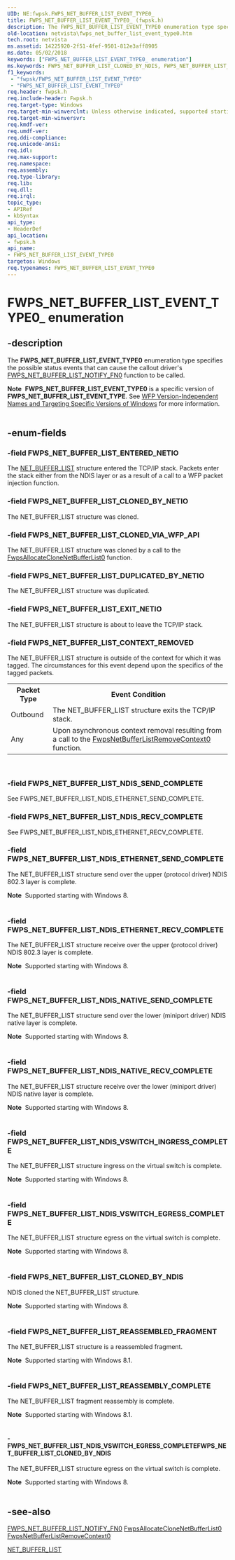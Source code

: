 ```yaml
---
UID: NE:fwpsk.FWPS_NET_BUFFER_LIST_EVENT_TYPE0_
title: FWPS_NET_BUFFER_LIST_EVENT_TYPE0_ (fwpsk.h)
description: The FWPS_NET_BUFFER_LIST_EVENT_TYPE0 enumeration type specifies the possible status events that can cause the callout driver's FWPS_NET_BUFFER_LIST_NOTIFY_FN0 function to be called.Note  FWPS_NET_BUFFER_LIST_EVENT_TYPE0 is a specific version of FWPS_NET_BUFFER_LIST_EVENT_TYPE. See WFP Version-Independent Names and Targeting Specific Versions of Windows for more information.
old-location: netvista\fwps_net_buffer_list_event_type0.htm
tech.root: netvista
ms.assetid: 14225920-2f51-4fef-9501-812e3aff8905
ms.date: 05/02/2018
keywords: ["FWPS_NET_BUFFER_LIST_EVENT_TYPE0_ enumeration"]
ms.keywords: FWPS_NET_BUFFER_LIST_CLONED_BY_NDIS, FWPS_NET_BUFFER_LIST_CLONED_BY_NETIO, FWPS_NET_BUFFER_LIST_CLONED_VIA_WFP_API, FWPS_NET_BUFFER_LIST_CONTEXT_REMOVED, FWPS_NET_BUFFER_LIST_DUPLICATED_BY_NETIO, FWPS_NET_BUFFER_LIST_ENTERED_NETIO, FWPS_NET_BUFFER_LIST_EVENT_TYPE0, FWPS_NET_BUFFER_LIST_EVENT_TYPE0 enumeration [Network Drivers Starting with Windows Vista], FWPS_NET_BUFFER_LIST_EVENT_TYPE0_, FWPS_NET_BUFFER_LIST_EXIT_NETIO, FWPS_NET_BUFFER_LIST_NDIS_ETHERNET_RECV_COMPLETE, FWPS_NET_BUFFER_LIST_NDIS_ETHERNET_SEND_COMPLETE, FWPS_NET_BUFFER_LIST_NDIS_NATIVE_RECV_COMPLETE, FWPS_NET_BUFFER_LIST_NDIS_NATIVE_SEND_COMPLETE, FWPS_NET_BUFFER_LIST_NDIS_RECV_COMPLETE, FWPS_NET_BUFFER_LIST_NDIS_SEND_COMPLETE, FWPS_NET_BUFFER_LIST_NDIS_VSWITCH_EGRESS_COMPLETEFWPS_NET_BUFFER_LIST_CLONED_BY_NDIS, FWPS_NET_BUFFER_LIST_NDIS_VSWITCH_INGRESS_COMPLETE, fwpsk/FWPS_NET_BUFFER_LIST_CLONED_BY_NDIS, fwpsk/FWPS_NET_BUFFER_LIST_CLONED_BY_NETIO, fwpsk/FWPS_NET_BUFFER_LIST_CLONED_VIA_WFP_API, fwpsk/FWPS_NET_BUFFER_LIST_CONTEXT_REMOVED, fwpsk/FWPS_NET_BUFFER_LIST_DUPLICATED_BY_NETIO, fwpsk/FWPS_NET_BUFFER_LIST_ENTERED_NETIO, fwpsk/FWPS_NET_BUFFER_LIST_EVENT_TYPE0, fwpsk/FWPS_NET_BUFFER_LIST_EXIT_NETIO, fwpsk/FWPS_NET_BUFFER_LIST_NDIS_ETHERNET_RECV_COMPLETE, fwpsk/FWPS_NET_BUFFER_LIST_NDIS_ETHERNET_SEND_COMPLETE, fwpsk/FWPS_NET_BUFFER_LIST_NDIS_NATIVE_RECV_COMPLETE, fwpsk/FWPS_NET_BUFFER_LIST_NDIS_NATIVE_SEND_COMPLETE, fwpsk/FWPS_NET_BUFFER_LIST_NDIS_RECV_COMPLETE, fwpsk/FWPS_NET_BUFFER_LIST_NDIS_SEND_COMPLETE, fwpsk/FWPS_NET_BUFFER_LIST_NDIS_VSWITCH_EGRESS_COMPLETEFWPS_NET_BUFFER_LIST_CLONED_BY_NDIS, fwpsk/FWPS_NET_BUFFER_LIST_NDIS_VSWITCH_INGRESS_COMPLETE, netvista.fwps_net_buffer_list_event_type0, wfp_ref_4_enum_efc9d72c-0710-440a-8074-77ce1dffd9bf.xml
f1_keywords:
 - "fwpsk/FWPS_NET_BUFFER_LIST_EVENT_TYPE0"
 - "FWPS_NET_BUFFER_LIST_EVENT_TYPE0"
req.header: fwpsk.h
req.include-header: Fwpsk.h
req.target-type: Windows
req.target-min-winverclnt: Unless otherwise indicated, supported starting with Windows Vista.
req.target-min-winversvr: 
req.kmdf-ver: 
req.umdf-ver: 
req.ddi-compliance: 
req.unicode-ansi: 
req.idl: 
req.max-support: 
req.namespace: 
req.assembly: 
req.type-library: 
req.lib: 
req.dll: 
req.irql: 
topic_type:
- APIRef
- kbSyntax
api_type:
- HeaderDef
api_location:
- fwpsk.h
api_name:
- FWPS_NET_BUFFER_LIST_EVENT_TYPE0
targetos: Windows
req.typenames: FWPS_NET_BUFFER_LIST_EVENT_TYPE0
---
```


# FWPS_NET_BUFFER_LIST_EVENT_TYPE0_ enumeration


## -description


The <b>FWPS_NET_BUFFER_LIST_EVENT_TYPE0</b> enumeration type specifies the possible status events that can
 cause the callout driver's 
 <a href="https://docs.microsoft.com/windows-hardware/drivers/ddi/fwpsk/nc-fwpsk-fwps_net_buffer_list_notify_fn0">
 FWPS_NET_BUFFER_LIST_NOTIFY_FN0</a> function to be called.
<div class="alert"><b>Note</b>  <b>FWPS_NET_BUFFER_LIST_EVENT_TYPE0</b> is a specific version of <b>FWPS_NET_BUFFER_LIST_EVENT_TYPE</b>. See <a href="https://docs.microsoft.com/windows/desktop/FWP/wfp-version-independent-names-and-targeting-specific-versions-of-windows">WFP Version-Independent Names and Targeting Specific Versions of Windows</a> for more information.</div><div> </div>

## -enum-fields




### -field FWPS_NET_BUFFER_LIST_ENTERED_NETIO

The <a href="https://docs.microsoft.com/windows-hardware/drivers/ddi/ndis/ns-ndis-_net_buffer_list">NET_BUFFER_LIST</a> structure entered the TCP/IP stack. Packets enter the stack either from
 the NDIS layer or as a result of a call to a WFP packet injection function.


### -field FWPS_NET_BUFFER_LIST_CLONED_BY_NETIO

The NET_BUFFER_LIST structure was cloned.


### -field FWPS_NET_BUFFER_LIST_CLONED_VIA_WFP_API

The NET_BUFFER_LIST structure was cloned by a call to the 
 <a href="https://docs.microsoft.com/windows-hardware/drivers/ddi/fwpsk/nf-fwpsk-fwpsallocateclonenetbufferlist0">FwpsAllocateCloneNetBufferList0</a> function.


### -field FWPS_NET_BUFFER_LIST_DUPLICATED_BY_NETIO

The NET_BUFFER_LIST structure was duplicated.


### -field FWPS_NET_BUFFER_LIST_EXIT_NETIO

The NET_BUFFER_LIST structure is about to leave the TCP/IP stack.


### -field FWPS_NET_BUFFER_LIST_CONTEXT_REMOVED

The NET_BUFFER_LIST structure is outside of the context for which it was tagged. The
 circumstances for this event depend upon the specifics of the tagged packets.
 

<table>
<tr>
<th>Packet Type</th>
<th>Event Condition</th>
</tr>
<tr>
<td>
Outbound

</td>
<td>
The NET_BUFFER_LIST structure exits the TCP/IP stack.

</td>
</tr>
<tr>
<td>
Any

</td>
<td>
Upon asynchronous context removal resulting from a call to the 
 <a href="https://docs.microsoft.com/windows-hardware/drivers/ddi/fwpsk/nf-fwpsk-fwpsnetbufferlistremovecontext0">
 FwpsNetBufferListRemoveContext0</a> function.

</td>
</tr>
</table>
 


### -field FWPS_NET_BUFFER_LIST_NDIS_SEND_COMPLETE

See FWPS_NET_BUFFER_LIST_NDIS_ETHERNET_SEND_COMPLETE.


### -field FWPS_NET_BUFFER_LIST_NDIS_RECV_COMPLETE

See FWPS_NET_BUFFER_LIST_NDIS_ETHERNET_RECV_COMPLETE.


### -field FWPS_NET_BUFFER_LIST_NDIS_ETHERNET_SEND_COMPLETE

The NET_BUFFER_LIST structure send over the upper (protocol driver) NDIS 802.3 layer is complete.

<div class="alert"><b>Note</b>  Supported starting with Windows 8.</div>
<div> </div>

### -field FWPS_NET_BUFFER_LIST_NDIS_ETHERNET_RECV_COMPLETE

The NET_BUFFER_LIST structure receive over the upper (protocol driver) NDIS 802.3 layer is complete.

<div class="alert"><b>Note</b>  Supported starting with Windows 8.</div>
<div> </div>

### -field FWPS_NET_BUFFER_LIST_NDIS_NATIVE_SEND_COMPLETE

The NET_BUFFER_LIST structure send over the lower (miniport driver) NDIS native layer is complete.

<div class="alert"><b>Note</b>  Supported starting with Windows 8.</div>
<div> </div>

### -field FWPS_NET_BUFFER_LIST_NDIS_NATIVE_RECV_COMPLETE

The NET_BUFFER_LIST structure receive over the lower (miniport driver) NDIS native layer is complete.

<div class="alert"><b>Note</b>  Supported starting with Windows 8.</div>
<div> </div>

### -field FWPS_NET_BUFFER_LIST_NDIS_VSWITCH_INGRESS_COMPLETE

The NET_BUFFER_LIST structure ingress on the virtual switch is complete.

<div class="alert"><b>Note</b>  Supported starting with Windows 8.</div>
<div> </div>

### -field FWPS_NET_BUFFER_LIST_NDIS_VSWITCH_EGRESS_COMPLETE

The NET_BUFFER_LIST structure egress on the virtual switch is complete.

<div class="alert"><b>Note</b>  Supported starting with Windows 8.</div>
<div> </div>

### -field FWPS_NET_BUFFER_LIST_CLONED_BY_NDIS

NDIS cloned the NET_BUFFER_LIST structure.

<div class="alert"><b>Note</b>  Supported starting with Windows 8.</div>
<div> </div>

### -field FWPS_NET_BUFFER_LIST_REASSEMBLED_FRAGMENT

The NET_BUFFER_LIST structure is a reassembled fragment.

<div class="alert"><b>Note</b>  Supported starting with Windows 8.1.</div>
<div> </div>

### -field FWPS_NET_BUFFER_LIST_REASSEMBLY_COMPLETE

The NET_BUFFER_LIST fragment reassembly is complete. 

<div class="alert"><b>Note</b>  Supported starting with Windows 8.1.</div>
<div> </div>

#### - FWPS_NET_BUFFER_LIST_NDIS_VSWITCH_EGRESS_COMPLETEFWPS_NET_BUFFER_LIST_CLONED_BY_NDIS

The NET_BUFFER_LIST structure egress on the virtual switch is complete.

<div class="alert"><b>Note</b>  Supported starting with Windows 8.</div>
<div> </div>

## -see-also




<a href="https://docs.microsoft.com/windows-hardware/drivers/ddi/fwpsk/nc-fwpsk-fwps_net_buffer_list_notify_fn0">
 FWPS_NET_BUFFER_LIST_NOTIFY_FN0</a>



<a href="https://docs.microsoft.com/windows-hardware/drivers/ddi/fwpsk/nf-fwpsk-fwpsallocateclonenetbufferlist0">
 FwpsAllocateCloneNetBufferList0</a>



<a href="https://docs.microsoft.com/windows-hardware/drivers/ddi/fwpsk/nf-fwpsk-fwpsnetbufferlistremovecontext0">
 FwpsNetBufferListRemoveContext0</a>



<a href="https://docs.microsoft.com/windows-hardware/drivers/ddi/ndis/ns-ndis-_net_buffer_list">NET_BUFFER_LIST</a>
 

 

